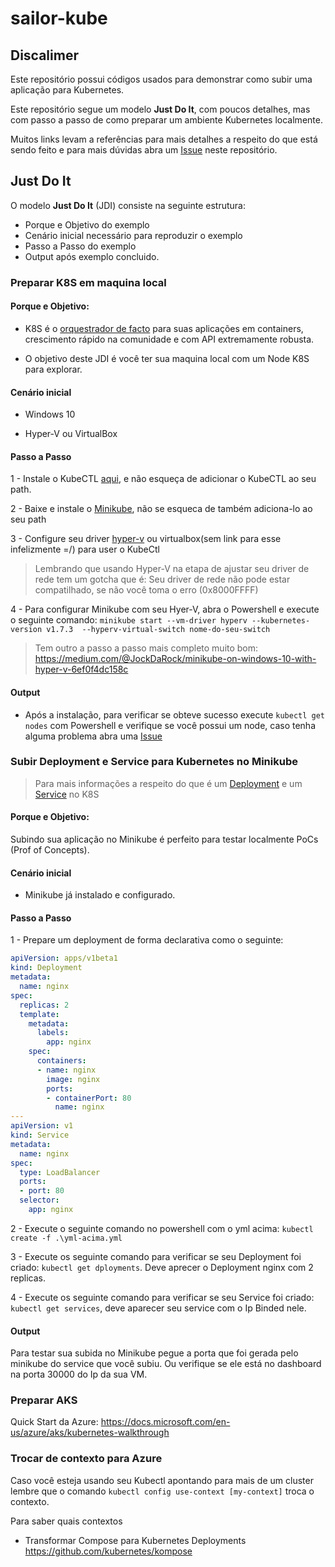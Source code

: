 # sailor-kube

## Discalimer

Este repositório possui códigos usados para demonstrar como subir uma aplicação para Kubernetes.

Este repositório segue um modelo **Just Do It**, com poucos detalhes, mas com passo a passo de como preparar um ambiente Kubernetes localmente.

Muitos links levam a referências para mais detalhes a respeito do que está sendo feito e para mais dúvidas abra um [Issue](https://github.com/Rafael-Miceli/sailor-kube/issues) neste repositório.

## Just Do It

O modelo **Just Do It** (JDI) consiste na seguinte estrutura:

- Porque e Objetivo do exemplo
- Cenário inicial necessário para reproduzir o exemplo
- Passo a Passo do exemplo
- Output após exemplo concluido.

### Preparar K8S em maquina local

#### Porque e Objetivo:

- K8S é o [orquestrador de facto](https://www.thoughtworks.com/radar/platforms/kubernetes) para suas aplicações em containers, crescimento rápido na comunidade e com API extremamente robusta.

- O objetivo deste JDI é você ter sua maquina local com um Node K8S para explorar.

#### Cenário inicial

- Windows 10

- Hyper-V ou VirtualBox

#### Passo a Passo

1 - Instale o KubeCTL [aqui](https://kubernetes.io/docs/tasks/tools/install-kubectl/), e não esqueça de adicionar o KubeCTL ao seu path.

2 - Baixe e instale o [Minikube](https://github.com/kubernetes/minikube), não se esqueca de também adiciona-lo ao seu path

3 - Configure seu driver [hyper-v](https://github.com/kubernetes/minikube/blob/master/docs/drivers.md#hyperv-driver) ou virtualbox(sem link para esse infelizmente =/) para user o KubeCtl

> Lembrando que usando Hyper-V na etapa de ajustar seu driver de rede tem um gotcha que é: Seu driver de rede não pode estar compatilhado, se não você toma o erro (0x8000FFFF)

4 - Para configurar Minikube com seu Hyer-V, abra o Powershell e execute o seguinte comando: `minikube start --vm-driver hyperv --kubernetes-version v1.7.3  --hyperv-virtual-switch nome-do-seu-switch`

> Tem outro a passo a passo mais completo muito bom: https://medium.com/@JockDaRock/minikube-on-windows-10-with-hyper-v-6ef0f4dc158c

#### Output

- Após a instalação, para verificar se obteve sucesso execute `kubectl get nodes` com Powershell e verifique se você possui um node, caso tenha alguma problema abra uma [Issue](https://github.com/Rafael-Miceli/sailor-kube/issues)

### Subir Deployment e Service para Kubernetes no Minikube

>Para mais informações a respeito do que é um [Deployment](https://kubernetes.io/docs/concepts/workloads/controllers/deployment/) e um [Service](https://kubernetes.io/docs/concepts/services-networking/service/) no K8S

#### Porque e Objetivo:

Subindo sua aplicação no Minikube é perfeito para testar localmente PoCs (Prof of Concepts).

#### Cenário inicial

- Minikube já instalado e configurado.

#### Passo a Passo

1 - Prepare um deployment de forma declarativa como o seguinte:

```yml
apiVersion: apps/v1beta1
kind: Deployment
metadata:
  name: nginx
spec:
  replicas: 2
  template:
    metadata:
      labels:
        app: nginx
    spec: 
      containers:
      - name: nginx
        image: nginx
        ports:
        - containerPort: 80
          name: nginx
---
apiVersion: v1
kind: Service
metadata:
  name: nginx
spec:
  type: LoadBalancer
  ports:
  - port: 80
  selector:
    app: nginx

```

2 - Execute o seguinte comando no powershell com o yml acima: `kubectl create -f .\yml-acima.yml`

3 - Execute os seguinte comando para verificar se seu Deployment foi criado: `kubectl get dployments`. Deve aprecer o Deployment nginx com 2 replicas.

4 - Execute os seguinte comando para verificar se seu Service foi criado: `kubectl get services`, deve aparecer seu service com o Ip Binded nele.


#### Output

Para testar sua subida no Minikube pegue a porta que foi gerada pelo minikube do service que você subiu. Ou verifique se ele está no dashboard na porta 30000 do Ip da sua VM.

### Preparar AKS

Quick Start da Azure: https://docs.microsoft.com/en-us/azure/aks/kubernetes-walkthrough

### Trocar de contexto para Azure

Caso você esteja usando seu Kubectl apontando para mais de um cluster lembre que o comando `kubectl config use-context [my-context]` troca o contexto.

Para saber quais contextos 

- Transformar Compose para Kubernetes Deployments
https://github.com/kubernetes/kompose